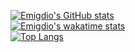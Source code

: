 [![Emigdio's GitHub stats](https://github-readme-stats.vercel.app/api?username=emigdio821&count_private=true&show_icons=true&theme=radical)](https://github.com/anuraghazra/github-readme-stats) <br>
[![Emigdio's wakatime stats](https://github-readme-stats.vercel.app/api/wakatime?username=emigdio821&theme=radical)](https://github.com/anuraghazra/github-readme-stats) <br>
[![Top Langs](https://github-readme-stats.vercel.app/api/top-langs/?username=emigdio821&layout=compact&theme=radical&langs_count=10)](https://github.com/anuraghazra/github-readme-stats)
